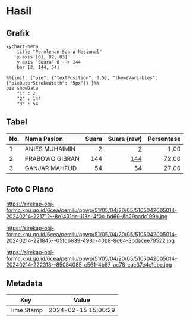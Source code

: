 # Hasil

## Grafik

```mermaid
xychart-beta
    title "Perolehan Suara Nasional"
    x-axis [01, 02, 03]
    y-axis "Suara" 0 --> 144
    bar [2, 144, 54]
```

```mermaid
%%{init: {"pie": {"textPosition": 0.5}, "themeVariables": {"pieOuterStrokeWidth": "5px"}} }%%
pie showData
    "1" : 2
    "2" : 144
    "3" : 54
```

## Tabel

| No. | Nama Paslon    | Suara | Suara (raw) | Persentase |
|:--- |:-------------- | -----:| -----------:| ----------:|
| 1   | ANIES MUHAIMIN | 2     | [2][p-1]    | 1,00       |
| 2   | PRABOWO GIBRAN | 144   | [144][p-2]  | 72,00      |
| 3   | GANJAR MAHFUD  | 54    | [54][p-3]   | 27,00      |


[p-1]: https://github.com/gigit-pemilu/pemilu-2024/blob/main/pilpres/hitung-suara/sub/51-bali/sub/05-klungkung/sub/04-dawan/sub/2005-gunaksa/sub/014-tps/sub/paslon-1.txt
[p-2]: https://github.com/gigit-pemilu/pemilu-2024/blob/main/pilpres/hitung-suara/sub/51-bali/sub/05-klungkung/sub/04-dawan/sub/2005-gunaksa/sub/014-tps/sub/paslon-2.txt
[p-3]: https://github.com/gigit-pemilu/pemilu-2024/blob/main/pilpres/hitung-suara/sub/51-bali/sub/05-klungkung/sub/04-dawan/sub/2005-gunaksa/sub/014-tps/sub/paslon-3.txt

## Foto C Plano

https://sirekap-obj-formc.kpu.go.id/6cea/pemilu/ppwp/51/05/04/20/05/5105042005014-20240214-221712--8e1431de-113e-4f0c-bd60-8b29aadc199b.jpg

https://sirekap-obj-formc.kpu.go.id/6cea/pemilu/ppwp/51/05/04/20/05/5105042005014-20240214-221845--05fdb639-498c-40b8-8c64-3bdacee79522.jpg

https://sirekap-obj-formc.kpu.go.id/6cea/pemilu/ppwp/51/05/04/20/05/5105042005014-20240214-222318--85084085-c561-4b67-ac78-cac37e4c1ebc.jpg


## Metadata

| Key        | Value               |
| ---------- | ------------------- |
| Time Stamp | 2024-02-15 15:00:29 |



